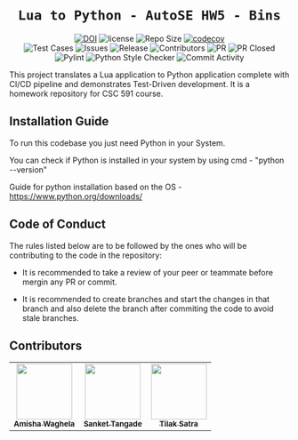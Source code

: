  <div align="center">

 
 # `Lua to Python - AutoSE HW5 - Bins`

[![DOI](https://zenodo.org/badge/DOI/10.5281/zenodo.7677645.svg)](https://doi.org/10.5281/zenodo.7677645)
![license](https://img.shields.io/github/license/amisha-w/AutoSE-HW5-Bins)
![Repo Size](https://img.shields.io/github/repo-size/amisha-w/AutoSE-HW5-Bins)
[![codecov](https://codecov.io/gh/amisha-w/AutoSE-HW5-Bins/branch/main/graph/badge.svg?token=)](https://codecov.io/gh/amisha-w/AutoSE-HW5-Bins)<br/>
![Test Cases](https://img.shields.io/github/actions/workflow/status/amisha-w/AutoSE-HW5-Bins/tests.yml?label=Test%20Cases)
![Issues](https://img.shields.io/github/issues-closed-raw/amisha-w/AutoSE-HW5-Bins?color=yellow)
![Release](https://img.shields.io/github/v/release/amisha-w/AutoSE-HW5-Bins?color=green)
![Contributors](https://img.shields.io/github/contributors/amisha-w/AutoSE-HW5-Bins?color=cyan)
![PR](https://img.shields.io/github/issues-pr/amisha-w/AutoSE-HW5-Bins?color=red)
![PR Closed](https://img.shields.io/github/issues-pr-closed-raw/amisha-w/AutoSE-HW5-Bins?color=red)
![Pylint](https://img.shields.io/github/actions/workflow/status/amisha-w/AutoSE-HW5-Bins/pylint.yml?label=PyLint)
![Python Style Checker](https://img.shields.io/github/actions/workflow/status/amisha-w/AutoSE-HW5-Bins/style_checker.yml?label=Python%20Style%20Checker)
![Commit Activity](https://img.shields.io/github/commit-activity/w/amisha-w/AutoSE-HW5-Bins?color=blue)

</div>
This project translates a Lua application to Python application complete with CI/CD pipeline and demonstrates Test-Driven development. It is a homework repository for CSC 591 course. 

## Installation Guide

To run this codebase you just need Python in your System.

You can check if Python is installed in your system by using cmd - "python --version"

Guide for python installation based on the OS - https://www.python.org/downloads/

## Code of Conduct

The rules listed below are to be followed by the ones who will be contributing to the code in the repository:

- It is recommended to take a review of your peer or teammate before mergin any PR or commit.

- It is recommended to create branches and start the changes in that branch and also delete the branch after commiting the code to avoid stale branches.

## Contributors
  
<table>
  <tr>
  <td align="center"><a href="https://github.com/amisha-w"><img src="https://avatars.githubusercontent.com/amisha-w" width="100px;" alt=""/><br /><sub><b>Amisha Waghela</b></sub></a></td>
  <td align="center"><a href="https://github.com/sankettangade"><img src="https://avatars.githubusercontent.com/sankettangade" width="100px;" alt=""/><br /><sub><b>Sanket Tangade</b></sub></a></td>
  <td align="center"><a href="https://github.com/tilaksatra"><img src="https://avatars.githubusercontent.com/tilaksatra" width="100px;" alt=""/><br /><sub><b>Tilak Satra</b></sub></a></td>
  </tr>
</table>


